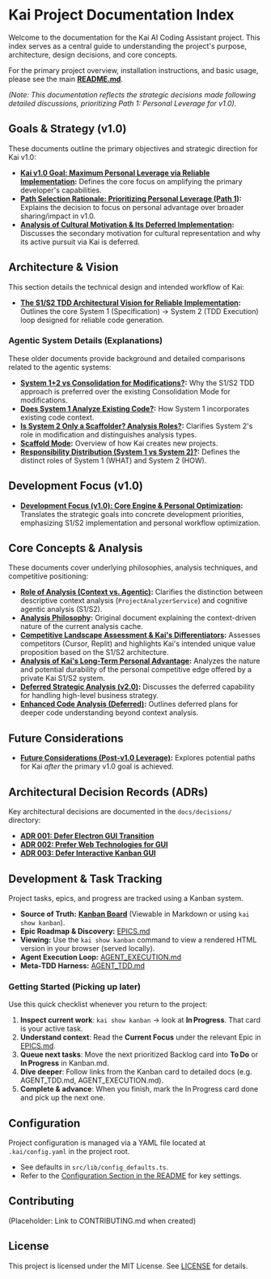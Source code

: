 # Kai Project Documentation Index

Welcome to the documentation for the Kai AI Coding Assistant project. This index serves as a central guide to understanding the project's purpose, architecture, design decisions, and core concepts.

For the primary project overview, installation instructions, and basic usage, please see the main [**README.md**](../README.md).

*(Note: This documentation reflects the strategic decisions made following detailed discussions, prioritizing Path 1: Personal Leverage for v1.0).*

## Goals & Strategy (v1.0)

These documents outline the primary objectives and strategic direction for Kai v1.0:

*   **[Kai v1.0 Goal: Maximum Personal Leverage via Reliable Implementation](goals/primary_objective_v1.md):** Defines the core focus on amplifying the primary developer's capabilities.
*   **[Path Selection Rationale: Prioritizing Personal Leverage (Path 1)](strategy/path_selection_rationale.md):** Explains the decision to focus on personal advantage over broader sharing/impact in v1.0.
*   **[Analysis of Cultural Motivation & Its Deferred Implementation](strategy/cultural_motivation_analysis.md):** Discusses the secondary motivation for cultural representation and why its active pursuit via Kai is deferred.

## Architecture & Vision

This section details the technical design and intended workflow of Kai:

*   **[The S1/S2 TDD Architectural Vision for Reliable Implementation](architecture/s1_s2_tdd_vision.md):** Outlines the core System 1 (Specification) -> System 2 (TDD Execution) loop designed for reliable code generation.

### Agentic System Details (Explanations)

These older documents provide background and detailed comparisons related to the agentic systems:

*   **[System 1+2 vs Consolidation for Modifications?](explanations/s1s2-vs-consolidation-modifications.md):** Why the S1/S2 TDD approach is preferred over the existing Consolidation Mode for modifications.
*   **[Does System 1 Analyze Existing Code?](explanations/s1-analysis-existing-code.md):** How System 1 incorporates existing code context.
*   **[Is System 2 Only a Scaffolder? Analysis Roles?](explanations/s2-scaffolding-vs-modification-analysis.md):** Clarifies System 2's role in modification and distinguishes analysis types.
*   **[Scaffold Mode](explanations/scaffold_mode.md):** Overview of how Kai creates new projects.
*   **[Responsibility Distribution (System 1 vs System 2)?](explanations/s1-s2-responsibility-distribution.md):** Defines the distinct roles of System 1 (WHAT) and System 2 (HOW).

## Development Focus (v1.0)

*   **[Development Focus (v1.0): Core Engine & Personal Optimization](development/focus_and_priorities_v1.md):** Translates the strategic goals into concrete development priorities, emphasizing S1/S2 implementation and personal workflow optimization.

## Core Concepts & Analysis

These documents cover underlying philosophies, analysis techniques, and competitive positioning:

*   **[Role of Analysis (Context vs. Agentic)](concepts/role_of_analysis_revisited.md):** Clarifies the distinction between descriptive context analysis (`ProjectAnalyzerService`) and cognitive agentic analysis (S1/S2).
*   **[Analysis Philosophy](concepts/analysis_philosophy.md):** Original document explaining the context-driven nature of the current analysis cache.
*   **[Competitive Landscape Assessment & Kai's Differentiators](concepts/competitive_landscape_assessment.md):** Assesses competitors (Cursor, Replit) and highlights Kai's intended unique value proposition based on the S1/S2 architecture.
*   **[Analysis of Kai's Long-Term Personal Advantage](concepts/personal_advantage_analysis.md):** Analyzes the nature and potential durability of the personal competitive edge offered by a private Kai S1/S2 system.
*   **[Deferred Strategic Analysis (v2.0)](concepts/strategic_analysis_v2.md):** Discusses the deferred capability for handling high-level business strategy.
*   **[Enhanced Code Analysis (Deferred)](concepts/enhanced_code_analysis.md):** Outlines deferred plans for deeper code understanding beyond context analysis.

## Future Considerations

*   **[Future Considerations (Post-v1.0 Leverage)](future/post_v1_options.md):** Explores potential paths for Kai *after* the primary v1.0 goal is achieved.

## Architectural Decision Records (ADRs)

Key architectural decisions are documented in the `docs/decisions/` directory:

*   **[ADR 001: Defer Electron GUI Transition](decisions/ADR_001_Electron_Transition.md)**
*   **[ADR 002: Prefer Web Technologies for GUI](decisions/ADR_002_Prefer_WebTech_for_GUI.md)**
*   **[ADR 003: Defer Interactive Kanban GUI](decisions/ADR_003_Defer_Interactive_Kanban_GUI.md)**

## Development & Task Tracking

Project tasks, epics, and progress are tracked using a Kanban system.

*   **Source of Truth:** [**Kanban Board**](../Kanban.md) (Viewable in Markdown or using `kai show kanban`).
*   **Epic Roadmap & Discovery:** [EPICS.md](EPICS.md)
*   **Viewing:** Use the `kai show kanban` command to view a rendered HTML version in your browser (served locally).
*   **Agent Execution Loop:** [AGENT_EXECUTION.md](AGENT_EXECUTION.md)
*   **Meta‑TDD Harness:** [AGENT_TDD.md](AGENT_TDD.md)

### Getting Started (Picking up later)

Use this quick checklist whenever you return to the project:

1. **Inspect current work**: `kai show kanban` → look at **In Progress**. That card is your active task.
2. **Understand context**: Read the **Current Focus** under the relevant Epic in [EPICS.md](EPICS.md).
3. **Queue next tasks**: Move the next prioritized Backlog card into **To Do** or **In Progress** in Kanban.md.
4. **Dive deeper**: Follow links from the Kanban card to detailed docs (e.g. AGENT_TDD.md, AGENT_EXECUTION.md).
5. **Complete & advance**: When you finish, mark the In Progress card done and pick up the next one.

## Configuration

Project configuration is managed via a YAML file located at `.kai/config.yaml` in the project root.

*   See defaults in `src/lib/config_defaults.ts`.
*   Refer to the [Configuration Section in the README](../README.md#configuration) for key settings.

## Contributing

(Placeholder: Link to CONTRIBUTING.md when created)

## License

This project is licensed under the MIT License. See [LICENSE](../LICENSE) for details.
